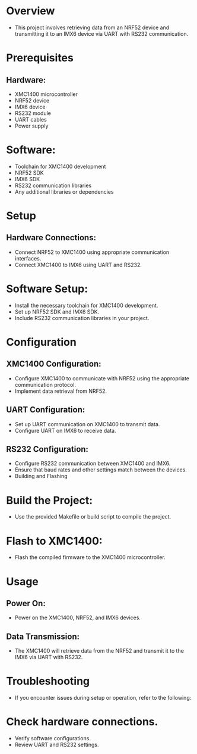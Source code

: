 
# Overview
* This project involves retrieving data from an NRF52 device and transmitting it to an IMX6 device via UART with RS232 communication.

# Prerequisites
## Hardware:

* XMC1400 microcontroller
* NRF52 device
* IMX6 device
* RS232 module
* UART cables
* Power supply

# Software:

* Toolchain for XMC1400 development
* NRF52 SDK
* IMX6 SDK
* RS232 communication libraries
* Any additional libraries or dependencies
# Setup
## Hardware Connections:

* Connect NRF52 to XMC1400 using appropriate communication interfaces.
* Connect XMC1400 to IMX6 using UART and RS232.
# Software Setup:

* Install the necessary toolchain for XMC1400 development.
* Set up NRF52 SDK and IMX6 SDK.
* Include RS232 communication libraries in your project.

# Configuration
## XMC1400 Configuration:

* Configure XMC1400 to communicate with NRF52 using the appropriate communication protocol.
* Implement data retrieval from NRF52.

## UART Configuration:

* Set up UART communication on XMC1400 to transmit data.
* Configure UART on IMX6 to receive data.

## RS232 Configuration:

* Configure RS232 communication between XMC1400 and IMX6.
* Ensure that baud rates and other settings match between the devices.
* Building and Flashing

# Build the Project:

* Use the provided Makefile or build script to compile the project.

# Flash to XMC1400:

* Flash the compiled firmware to the XMC1400 microcontroller.

# Usage
## Power On:

* Power on the XMC1400, NRF52, and IMX6 devices.
## Data Transmission:

* The XMC1400 will retrieve data from the NRF52 and transmit it to the IMX6 via UART with RS232.

# Troubleshooting
* If you encounter issues during setup or operation, refer to the following:

# Check hardware connections.
* Verify software configurations.
* Review UART and RS232 settings.
